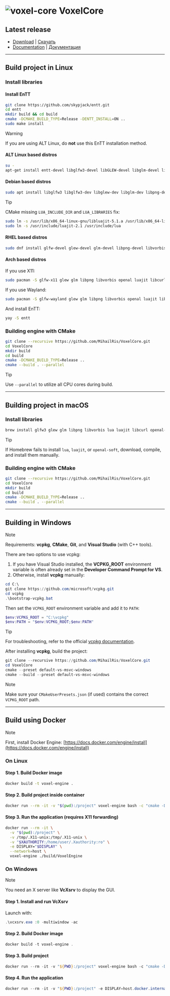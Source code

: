# ![voxel-core](dev/VoxelCore.png) VoxelCore

## Latest release

- [Download](https://github.com/MihailRis/VoxelCore/releases/latest) | [Скачать](https://github.com/MihailRis/VoxelCore/releases/latest)
- [Documentation](https://github.com/MihailRis/VoxelCore/blob/release-0.28/doc/en/main-page.md) | [Документация](https://github.com/MihailRis/VoxelCore/blob/release-0.28/doc/ru/main-page.md)

---

## Build project in Linux

### Install libraries

#### Install EnTT

```sh
git clone https://github.com/skypjack/entt.git
cd entt
mkdir build && cd build
cmake -DCMAKE_BUILD_TYPE=Release -DENTT_INSTALL=ON ..
sudo make install
```

> [!WARNING]
> If you are using ALT Linux, do **not** use this EnTT installation method.

#### ALT Linux based distros

```sh
su -
apt-get install entt-devel libglfw3-devel libGLEW-devel libglm-devel libpng-devel libvorbis-devel libopenal-devel libluajit-devel libstdc++13-devel-static libcurl-devel
```

#### Debian based distros

```sh
sudo apt install libglfw3 libglfw3-dev libglew-dev libglm-dev libpng-dev libopenal-dev libluajit-5.1-dev libvorbis-dev libcurl4-openssl-dev
```

> [!TIP]
> CMake missing `LUA_INCLUDE_DIR` and `LUA_LIBRARIES` fix:
>
> ```sh
> sudo ln -s /usr/lib/x86_64-linux-gnu/libluajit-5.1.a /usr/lib/x86_64-linux-gnu/liblua5.1.a
> sudo ln -s /usr/include/luajit-2.1 /usr/include/lua
> ```

#### RHEL based distros

```sh
sudo dnf install glfw-devel glew-devel glm-devel libpng-devel libvorbis-devel openal-soft-devel luajit-devel libcurl-devel
```

#### Arch based distros

If you use X11:

```sh
sudo pacman -S glfw-x11 glew glm libpng libvorbis openal luajit libcurl
```

If you use Wayland:

```sh
sudo pacman -S glfw-wayland glew glm libpng libvorbis openal luajit libcurl
```

And install EnTT:

```sh
yay -S entt
```

### Building engine with CMake

```sh
git clone --recursive https://github.com/MihailRis/VoxelCore.git
cd VoxelCore
mkdir build
cd build
cmake -DCMAKE_BUILD_TYPE=Release ..
cmake --build . --parallel
```

> [!TIP]
> Use `--parallel` to utilize all CPU cores during build.

---

## Building project in macOS

### Install libraries

```sh
brew install glfw3 glew glm libpng libvorbis lua luajit libcurl openal-soft skypjack/entt/entt
```

> [!TIP]
> If Homebrew fails to install `lua`, `luajit`, or `openal-soft`, download, compile, and install them manually.

### Building engine with CMake

```sh
git clone --recursive https://github.com/MihailRis/VoxelCore.git
cd VoxelCore
mkdir build
cd build
cmake -DCMAKE_BUILD_TYPE=Release ..
cmake --build . --parallel
```

---

## Building in Windows

> [!NOTE]
> Requirements: **vcpkg**, **CMake**, **Git**, and **Visual Studio** (with C++ tools).

There are two options to use vcpkg:

1. If you have Visual Studio installed, the **VCPKG_ROOT** environment variable is often already set in the **Developer Command Prompt for VS**.
2. Otherwise, install **vcpkg** manually:

```powershell
cd C:\
git clone https://github.com/microsoft/vcpkg.git
cd vcpkg
.\bootstrap-vcpkg.bat
```

Then set the `VCPKG_ROOT` environment variable and add it to `PATH`:

```powershell
$env:VCPKG_ROOT = "C:\vcpkg"
$env:PATH = "$env:VCPKG_ROOT;$env:PATH"
```

> [!TIP]
> For troubleshooting, refer to the official [vcpkg documentation](https://learn.microsoft.com/ru-ru/vcpkg/get_started/get-started?pivots=shell-powershell).

After installing **vcpkg**, build the project:

```powershell
git clone --recursive https://github.com/MihailRis/VoxelCore.git
cd VoxelCore
cmake --preset default-vs-msvc-windows
cmake --build --preset default-vs-msvc-windows
```

> [!NOTE]
> Make sure your `CMakeUserPresets.json` (if used) contains the correct `VCPKG_ROOT` path.

---

## Build using Docker

> [!NOTE]
> First, install Docker Engine: [https://docs.docker.com/engine/install](https://docs.docker.com/engine/install)

### On Linux

#### Step 1. Build Docker image

```sh
docker build -t voxel-engine .
```

#### Step 2. Build project inside container

```sh
docker run --rm -it -v "$(pwd):/project" voxel-engine bash -c "cmake -DCMAKE_BUILD_TYPE=Release -Bbuild && cmake --build build --parallel"
```

#### Step 3. Run the application (requires X11 forwarding)

```sh
docker run --rm -it \
  -v "$(pwd):/project" \
  -v /tmp/.X11-unix:/tmp/.X11-unix \
  -v "$XAUTHORITY:/home/user/.Xauthority:ro" \
  -e DISPLAY="$DISPLAY" \
  --network=host \
  voxel-engine ./build/VoxelEngine
```

### On Windows

> [!NOTE]
> You need an X server like **VcXsrv** to display the GUI.

#### Step 1. Install and run VcXsrv

Launch with:
```powershell
.\vcxsrv.exe :0 -multiwindow -ac
```

#### Step 2. Build Docker image

```powershell
docker build -t voxel-engine .
```

#### Step 3. Build project

```powershell
docker run --rm -it -v "${PWD}:/project" voxel-engine bash -c "cmake -DCMAKE_BUILD_TYPE=Release -Bbuild && cmake --build build --parallel"
```

#### Step 4. Run the application

```powershell
docker run --rm -it -v "${PWD}:/project" -e DISPLAY=host.docker.internal:0.0 --network=host voxel-engine ./build/VoxelEngine
```
